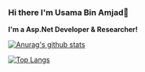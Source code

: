### Hi there I'm Usama Bin Amjad👋
**I'm a Asp.Net Developer & Researcher!**

[![Anurag's github stats](https://github-readme-stats.vercel.app/api?username=Usama809)](https://github.com/anuraghazra/github-readme-stats)

[![Top Langs](https://github-readme-stats.vercel.app/api/top-langs/?username=Usama809&layout=compact)](https://github.com/anuraghazra/github-readme-stats)

<!--
**Usama809/Usama809** is a ✨ _special_ ✨ repository because its `README.md` (this file) appears on your GitHub profile.



Here are some ideas to get you started:

- 🔭 I’m currently working on 
- 🌱 I’m currently learning ASP.Net Web Api
- 👯 I’m looking to collaborate with c# and Asp.Net developers
- 💬 Ask me about C#




      <svg
        width="495"
        height="195"
        viewBox="0 0 495 195"
        fill="none"
        xmlns="http://www.w3.org/2000/svg"
      >
        <style>
          .header {
            font: 600 18px 'Segoe UI', Ubuntu, Sans-Serif;
            fill: #2f80ed;
            animation: fadeInAnimation 0.8s ease-in-out forwards;
          }
          
    .stat {
      font: 600 14px 'Segoe UI', Ubuntu, "Helvetica Neue", Sans-Serif; fill: #333;
    }
    .stagger {
      opacity: 0;
      animation: fadeInAnimation 0.3s ease-in-out forwards;
    }
    .rank-text {
      font: 800 24px 'Segoe UI', Ubuntu, Sans-Serif; fill: #333; 
      animation: scaleInAnimation 0.3s ease-in-out forwards;
    }
    
    .bold { font-weight: 700 }
    .icon {
      fill: #4c71f2;
      display: none;
    }
    
    .rank-circle-rim {
      stroke: #2f80ed;
      fill: none;
      stroke-width: 6;
      opacity: 0.2;
    }
    .rank-circle {
      stroke: #2f80ed;
      stroke-dasharray: 250;
      fill: none;
      stroke-width: 6;
      stroke-linecap: round;
      opacity: 0.8;
      transform-origin: -10px 8px;
      transform: rotate(-90deg);
      animation: rankAnimation 1s forwards ease-in-out;
    }
    
    @keyframes rankAnimation {
      from {
        stroke-dashoffset: 251.32741228718345;
      }
      to {
        stroke-dashoffset: 127.00362466494556;
      }
    }
  
  

          
    /* Animations */
    @keyframes scaleInAnimation {
      from {
        transform: translate(-5px, 5px) scale(0);
      }
      to {
        transform: translate(-5px, 5px) scale(1);
      }
    }
    @keyframes fadeInAnimation {
      from {
        opacity: 0;
      }
      to {
        opacity: 1;
      }
    }
  
          
        </style>

        undefined

        <rect
          data-testid="card-bg"
          x="0.5"
          y="0.5"
          rx="4.5"
          height="99%"
          stroke="#E4E2E2"
          width="494"
          fill="#fffefe"
          stroke-opacity="1"
        />

        
      <g
        data-testid="card-title"
        transform="translate(25, 35)"
      >
        <g transform="translate(0, 0)">
      <text
        x="0"
        y="0"
        class="header"
        data-testid="header"
      >Usama Bin Amjad GitHub Stats</text>
    </g>
      </g>
    

        <g
          data-testid="main-card-body"
          transform="translate(0, 55)"
        >
          
    <g data-testid="rank-circle" 
          transform="translate(400, 47.5)">
        <circle class="rank-circle-rim" cx="-10" cy="8" r="40" />
        <circle class="rank-circle" cx="-10" cy="8" r="40" />
        <g class="rank-text">
          <text
            x="0"
            y="0"
            alignment-baseline="central"
            dominant-baseline="central"
            text-anchor="middle"
          >
            A+
          </text>
        </g>
      </g>

    <svg x="0" y="0">
      <g transform="translate(0, 0)">
    <g class="stagger" style="animation-delay: 450ms" transform="translate(25, 0)">
      
      <text class="stat bold"  y="12.5">Total Stars:</text>
      <text 
        class="stat" 
        x="170" 
        y="12.5" 
        data-testid="stars"
      >1</text>
    </g>
  </g><g transform="translate(0, 25)">
    <g class="stagger" style="animation-delay: 600ms" transform="translate(25, 0)">
      
      <text class="stat bold"  y="12.5">Total Commits (2020):</text>
      <text 
        class="stat" 
        x="170" 
        y="12.5" 
        data-testid="commits"
      >134</text>
    </g>
  </g><g transform="translate(0, 50)">
    <g class="stagger" style="animation-delay: 750ms" transform="translate(25, 0)">
      
      <text class="stat bold"  y="12.5">Total PRs:</text>
      <text 
        class="stat" 
        x="170" 
        y="12.5" 
        data-testid="prs"
      >18</text>
    </g>
  </g><g transform="translate(0, 75)">
    <g class="stagger" style="animation-delay: 900ms" transform="translate(25, 0)">
      
      <text class="stat bold"  y="12.5">Total Issues:</text>
      <text 
        class="stat" 
        x="170" 
        y="12.5" 
        data-testid="issues"
      >9</text>
    </g>
  </g><g transform="translate(0, 100)">
    <g class="stagger" style="animation-delay: 1050ms" transform="translate(25, 0)">
      
      <text class="stat bold"  y="12.5">Contributed to:</text>
      <text 
        class="stat" 
        x="170" 
        y="12.5" 
        data-testid="contribs"
      >4</text>
    </g>
  </g>
    </svg> 
  
        </g>
      </svg>
      
      
     

      <svg
        width="350"
        height="165"
        viewBox="0 0 350 165"
        fill="none"
        xmlns="http://www.w3.org/2000/svg"
      >
        <style>
          .header {
            font: 600 18px 'Segoe UI', Ubuntu, Sans-Serif;
            fill: #2f80ed;
            animation: fadeInAnimation 0.8s ease-in-out forwards;
          }
          
    .lang-name { font: 400 11px 'Segoe UI', Ubuntu, Sans-Serif; fill: #333 }
  

          
    /* Animations */
    @keyframes scaleInAnimation {
      from {
        transform: translate(-5px, 5px) scale(0);
      }
      to {
        transform: translate(-5px, 5px) scale(1);
      }
    }
    @keyframes fadeInAnimation {
      from {
        opacity: 0;
      }
      to {
        opacity: 1;
      }
    }
  
          * { animation-duration: 0s !important; animation-delay: 0s !important; }
        </style>

        undefined

        <rect
          data-testid="card-bg"
          x="0.5"
          y="0.5"
          rx="4.5"
          height="99%"
          stroke="#E4E2E2"
          width="349"
          fill="#fffefe"
          stroke-opacity="1"
        />

        
      <g
        data-testid="card-title"
        transform="translate(25, 35)"
      >
        <g transform="translate(0, 0)">
      <text
        x="0"
        y="0"
        class="header"
        data-testid="header"
      >Most Used Languages</text>
    </g>
      </g>
    

        <g
          data-testid="main-card-body"
          transform="translate(0, 55)"
        >
          
    <svg data-testid="lang-items" x="25">
      
      <mask id="rect-mask">
        <rect x="0" y="0" width="300" height="8" fill="white" rx="5" />
      </mask>
      
          <rect
            mask="url(#rect-mask)" 
            data-testid="lang-progress"
            x="0" 
            y="0"
            width="186.44" 
            height="8"
            fill="#f1e05a"
          />
        
          <rect
            mask="url(#rect-mask)" 
            data-testid="lang-progress"
            x="186.44" 
            y="0"
            width="33.18" 
            height="8"
            fill="#178600"
          />
        
          <rect
            mask="url(#rect-mask)" 
            data-testid="lang-progress"
            x="219.62" 
            y="0"
            width="30.55" 
            height="8"
            fill="#e34c26"
          />
        
          <rect
            mask="url(#rect-mask)" 
            data-testid="lang-progress"
            x="250.17000000000002" 
            y="0"
            width="26.00" 
            height="8"
            fill="#878787"
          />
        
          <rect
            mask="url(#rect-mask)" 
            data-testid="lang-progress"
            x="276.17" 
            y="0"
            width="23.84" 
            height="8"
            fill="#4F5D95"
          />
        
      
    <g transform="translate(0, 25)">
      <circle cx="5" cy="6" r="5" fill="#f1e05a" />
      <text data-testid="lang-name" x="15" y="10" class='lang-name'>
        JavaScript 62.15%
      </text>
    </g>
  
    <g transform="translate(150, 25)">
      <circle cx="5" cy="6" r="5" fill="#178600" />
      <text data-testid="lang-name" x="15" y="10" class='lang-name'>
        C# 11.06%
      </text>
    </g>
  
    <g transform="translate(0, 50)">
      <circle cx="5" cy="6" r="5" fill="#e34c26" />
      <text data-testid="lang-name" x="15" y="10" class='lang-name'>
        HTML 10.18%
      </text>
    </g>
  
  
    <g transform="translate(0, 75)">
      <circle cx="5" cy="6" r="5" fill="#4F5D95" />
      <text data-testid="lang-name" x="15" y="10" class='lang-name'>
        MVC 7.95%
      </text>
    </g>
  
    
    </svg>
  
        </g>
      </svg>
    
    
